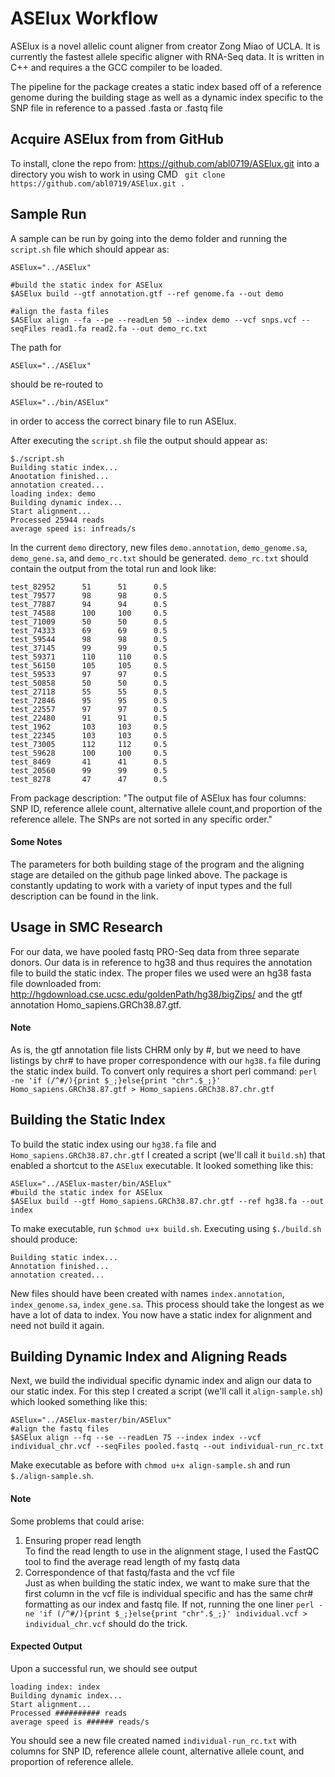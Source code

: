 # ASElux Workflow

ASElux is a novel allelic count aligner from creator Zong Miao of UCLA. It is currently the fastest allele specific aligner with RNA-Seq data. It is written in C++ and requires a the GCC compiler to be loaded.

The pipeline for the package creates a static index based off of a reference genome during the building stage as well as a dynamic index specific to the SNP file in reference to a passed .fasta or .fastq file

## Acquire ASElux from from GitHub

 To install, clone the repo from: <https://github.com/abl0719/ASElux.git> into a directory you wish to work in using CMD ``` git clone https://github.com/abl0719/ASElux.git .```

## Sample Run 
A sample can be run by going into the demo folder and running the ```script.sh``` file which should appear as:

```{bash}
ASElux="../ASElux"

#build the static index for ASElux
$ASElux build --gtf annotation.gtf --ref genome.fa --out demo

#align the fasta files
$ASElux align --fa --pe --readLen 50 --index demo --vcf snps.vcf --seqFiles read1.fa read2.fa --out demo_rc.txt
```

The path for  
```{bash}
ASElux="../ASElux"
```
should be re-routed to  
```{bash}
ASElux="../bin/ASElux"
```
in order to access the correct binary file to run ASElux.



After executing the ```script.sh``` file the output should appear as:
```
$./script.sh
Building static index...
Anootation finished...
annotation created...
loading index: demo
Building dynamic index... 
Start alignment... 
Processed 25944 reads
average speed is: infreads/s
```
In the current ```demo``` directory, new files ```demo.annotation```, ```demo_genome.sa```, ```demo_gene.sa```, and ```demo_rc.txt``` should be generated. ```demo_rc.txt``` should contain the output from the total run and look like:
```
test_82952      51      51      0.5
test_79577      98      98      0.5
test_77887      94      94      0.5
test_74588      100     100     0.5
test_71009      50      50      0.5
test_74333      69      69      0.5
test_59544      98      98      0.5
test_37145      99      99      0.5
test_59371      110     110     0.5
test_56150      105     105     0.5
test_59533      97      97      0.5
test_50858      50      50      0.5
test_27118      55      55      0.5
test_72846      95      95      0.5
test_22557      97      97      0.5
test_22480      91      91      0.5
test_1962       103     103     0.5
test_22345      103     103     0.5
test_73005      112     112     0.5
test_59628      100     100     0.5
test_8469       41      41      0.5
test_20560      99      99      0.5
test_8278       47      47      0.5
```
From package description: "The output file of ASElux has four columns: SNP ID, reference allele count, alternative allele count,and proportion of the reference allele. The SNPs are not sorted in any specific order."

#### Some Notes
The parameters for both building stage of the program and the aligning stage are detailed on the github page linked above. The package is constantly updating to work with a variety of input types and the full description can be found in the link.

## Usage in SMC Research


For our data, we have pooled fastq PRO-Seq data from three separate donors. Our data is in reference to hg38 and thus requires the annotation file to build the static index. The proper files we used were an hg38 fasta file downloaded from: <http://hgdownload.cse.ucsc.edu/goldenPath/hg38/bigZips/> and the gtf annotation Homo_sapiens.GRCh38.87.gtf.

#### Note
As is, the gtf annotation file lists CHRM only by #, but we need to have listings by chr# to have proper correspondence with our ```hg38.fa``` file during the static index build. To convert only requires a short perl command: ```perl -ne 'if (/^#/){print $_;}else{print "chr".$_;}' Homo_sapiens.GRCh38.87.gtf > Homo_sapiens.GRCh38.87.chr.gtf``` 

## Building the Static Index

To build the static index using our ```hg38.fa``` file and ```Homo_sapiens.GRCh38.87.chr.gtf``` I created a script (we'll call it ```build.sh```) that enabled a shortcut to the ```ASElux``` executable. It looked something like this:
```
ASElux="../ASElux-master/bin/ASElux"
#build the static index for ASElux
$ASElux build --gtf Homo_sapiens.GRCh38.87.chr.gtf --ref hg38.fa --out index
```
To make executable, run ```$chmod u+x build.sh```. Executing using ```$./build.sh``` should produce:
```
Building static index...
Annotation finished...
annotation created...
```
New files should have been created with names ```index.annotation```, ```index_genome.sa```, ```index_gene.sa```. This process should take the longest as we have a lot of data to index. You now have a static index for alignment and need not build it again.

## Building Dynamic Index and Aligning Reads
Next, we build the individual specific dynamic index and align our data to our static index. For this step I created a script (we'll call it ```align-sample.sh```) which looked something like this:
```
ASElux="../ASElux-master/bin/ASElux"
#align the fastq files
$ASElux align --fq --se --readLen 75 --index index --vcf individual_chr.vcf --seqFiles pooled.fastq --out individual-run_rc.txt
```
Make executable as before with ```chmod u+x align-sample.sh``` and run ```$./align-sample.sh```.
#### Note
Some problems that could arise:
1. Ensuring proper read length  
To find the read length to use in the alignment stage, I used the FastQC tool to find the average read length of my fastq data
2. Correspondence of that fastq/fasta and the vcf file  
Just as when building the static index, we want to make sure that the first column in the vcf file is individual specific and has the same chr# formatting as our index and fastq file. If not, running the one liner ```perl -ne 'if (/^#/){print $_;}else{print "chr".$_;}' individual.vcf > individual_chr.vcf``` should do the trick.

#### Expected Output
Upon a successful run, we should see output 
```
loading index: index
Building dynamic index...
Start alignment...
Processed ########## reads
average speed is ###### reads/s
```
You should see a new file created named ```individual-run_rc.txt``` with columns for SNP ID, reference allele count, alternative allele count, and proportion of reference allele.
